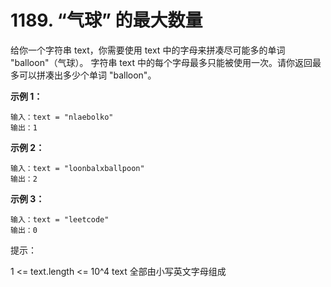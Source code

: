 # 1189. “气球” 的最大数量
给你一个字符串 text，你需要使用 text 中的字母来拼凑尽可能多的单词 "balloon"（气球）。
字符串 text 中的每个字母最多只能被使用一次。请你返回最多可以拼凑出多少个单词 "balloon"。

 

**示例 1：**
```shell
输入：text = "nlaebolko"
输出：1
```
**示例 2：**
```shell
输入：text = "loonbalxballpoon"
输出：2
```
**示例 3：**
```shell
输入：text = "leetcode"
输出：0
```

提示：

1 <= text.length <= 10^4
text 全部由小写英文字母组成
